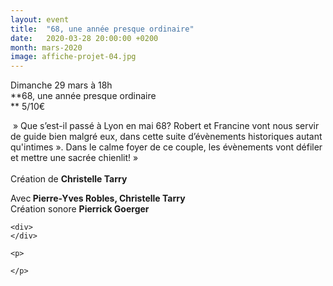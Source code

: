 ```yaml
---
layout: event
title:  "68, une année presque ordinaire"
date:   2020-03-28 20:00:00 +0200
month: mars-2020
image: affiche-projet-04.jpg
---
```




Dimanche 29 mars à 18h  
**68, une année presque ordinaire  
** 5/10€



<div>
  <div>
     » Que s’est-il passé à Lyon en mai 68? Robert et Francine vont nous servir de guide bien malgré eux, dans cette suite d’évènements historiques autant qu'intimes ». Dans le calme foyer de ce couple, les évènements vont défiler et mettre une sacrée chienlit! »<br />
  </div>
  
  <div>
    <br />Création de <strong>Christelle Tarry</strong><br />
  </div>
  
  <p>
    Avec<strong> Pierre-Yves Robles, Christelle Tarry</strong><br />Création sonore <strong>Pierrick Goerger</strong></div> 
    
    <div>
    </div>
    
    <p>
       
    </p>